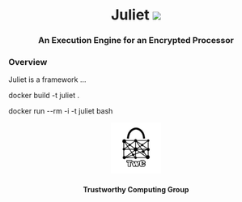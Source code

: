<h1 align="center">Juliet <a href="https://github.com/TrustworthyComputing/Juliet/blob/master/LICENSE"><img src="https://img.shields.io/badge/license-MIT-blue.svg"></a> </h1>
<h3 align="center">An Execution Engine for an Encrypted Processor</h3>


### Overview
Juliet is a framework ...

docker build -t juliet .

docker run --rm -i -t juliet bash

<p align="center">
    <img src="./logos/twc.png" height="20%" width="20%">
</p>
<h4 align="center">Trustworthy Computing Group</h4>
